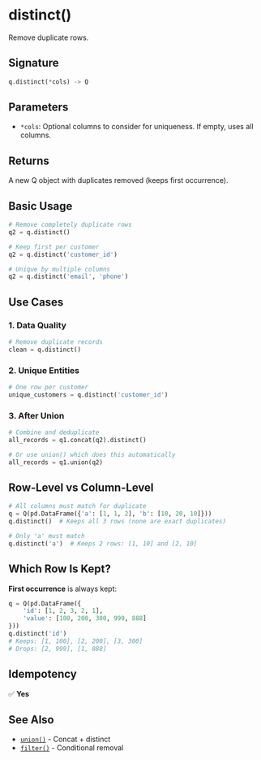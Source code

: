 # distinct()

Remove duplicate rows.

## Signature

```python
q.distinct(*cols) -> Q
```

## Parameters

- `*cols`: Optional columns to consider for uniqueness. If empty, uses all columns.

## Returns

A new Q object with duplicates removed (keeps first occurrence).

## Basic Usage

```python
# Remove completely duplicate rows
q2 = q.distinct()

# Keep first per customer
q2 = q.distinct('customer_id')

# Unique by multiple columns
q2 = q.distinct('email', 'phone')
```

## Use Cases

### 1. Data Quality

```python
# Remove duplicate records
clean = q.distinct()
```

### 2. Unique Entities

```python
# One row per customer
unique_customers = q.distinct('customer_id')
```

### 3. After Union

```python
# Combine and deduplicate
all_records = q1.concat(q2).distinct()

# Or use union() which does this automatically
all_records = q1.union(q2)
```

## Row-Level vs Column-Level

```python
# All columns must match for duplicate
q = Q(pd.DataFrame({'a': [1, 1, 2], 'b': [10, 20, 10]}))
q.distinct()  # Keeps all 3 rows (none are exact duplicates)

# Only 'a' must match
q.distinct('a')  # Keeps 2 rows: [1, 10] and [2, 10]
```

## Which Row Is Kept?

**First occurrence** is always kept:

```python
q = Q(pd.DataFrame({
    'id': [1, 2, 3, 2, 1],
    'value': [100, 200, 300, 999, 888]
}))
q.distinct('id')
# Keeps: [1, 100], [2, 200], [3, 300]
# Drops: [2, 999], [1, 888]
```

## Idempotency

✅ **Yes**

## See Also

- [`union()`](union.md) - Concat + distinct
- [`filter()`](filter.md) - Conditional removal
